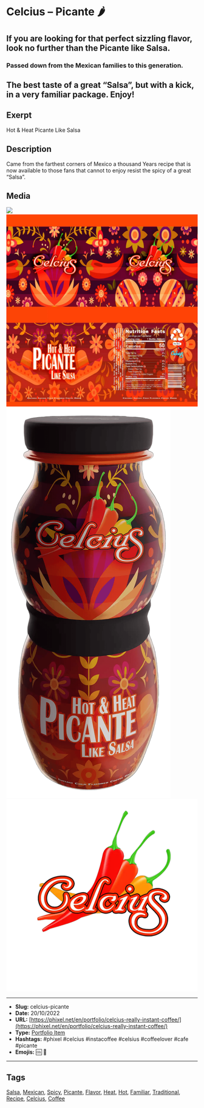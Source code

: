 # Celcius – Picante 🌶️
## If you are looking for that perfect sizzling flavor, look no further than the Picante like Salsa.

### Passed down from the Mexican families to this generation.

The best taste of a great “Salsa”, but with a kick, in a very familiar package.
Enjoy!
------------
## Exerpt
Hot & Heat Picante Like Salsa
## Description
Came from the farthest corners of Mexico a thousand Years recipe that is now available to those fans that cannot to enjoy resist the spicy of a great “Salsa”.
## Media
<img src="media/c6673b41/picante.gltf">
<img src="media/90662d5f/picante.jpg">
<img src="media/c9a7ea3c/picante.png">
<img src="media/16a6d189/picante.png">

------------
- **Slug:** celcius-picante
- **Date:** 20/10/2022
- **URL:** [https://phixel.net/en/portfolio/celcius-really-instant-coffee/](https://phixel.net/en/portfolio/celcius-really-instant-coffee/)
- **Type:** [Portfolio Item](#portfolio-item)
- **Hashtags:** #phixel #celcius #instacoffee #celsius #coffeelover #cafe #picante
- **Emojis:** 🆒 🥤

------------
## Tags
[Salsa](#Salsa), [Mexican](#Mexican), [Spicy](#Spicy), [Picante](#Picante), [Flavor](#Flavor), [Heat](#Heat), [Hot](#Hot), [Familiar](#Familiar), [Traditional](#Traditional), [Recipe](#Recipe), [Celcius](#Celcius), [Coffee](#Coffee)
